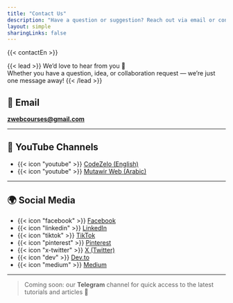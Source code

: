 ```yaml
---
title: "Contact Us"
description: "Have a question or suggestion? Reach out via email or connect with us on social media."
layout: simple
sharingLinks: false
---
```


{{< contactEn >}}

{{< lead >}}
We’d love to hear from you 💬  
Whether you have a question, idea, or collaboration request — we’re just one message away!
{{< /lead >}}

## 📧 Email
**zwebcourses@gmail.com**

---

## 🎥 YouTube Channels
- {{< icon "youtube" >}} [CodeZelo (English)](https://www.youtube.com/@CodeZelo)
- {{< icon "youtube" >}} [Mutawir Web (Arabic)](https://www.youtube.com/@MutawirWeb)

---

## 🌍 Social Media
- {{< icon "facebook" >}} [Facebook](https://www.facebook.com/CodeZelo/)
- {{< icon "linkedin" >}} [LinkedIn](https://www.linkedin.com/in/devmahmoudadel/)
- {{< icon "tiktok" >}} [TikTok](https://www.tiktok.com/@codezelo)
- {{< icon "pinterest" >}} [Pinterest](https://www.pinterest.com/CodeZeloo/)
- {{< icon "x-twitter" >}} [X (Twitter)](https://x.com/DevMahmoudAdel)
- {{< icon "dev" >}} [Dev.to](https://dev.to/devmahmoudadel)
- {{< icon "medium" >}} [Medium](https://medium.com/@DevMahmoudAdel)

---

> Coming soon: our **Telegram** channel for quick access to the latest tutorials and articles 🚀
